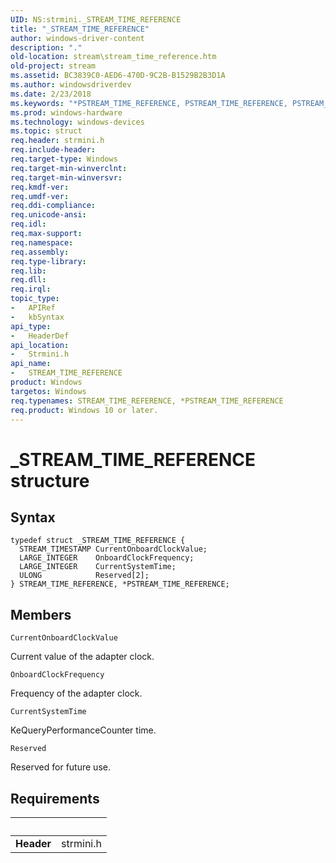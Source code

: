```yaml
---
UID: NS:strmini._STREAM_TIME_REFERENCE
title: "_STREAM_TIME_REFERENCE"
author: windows-driver-content
description: "."
old-location: stream\stream_time_reference.htm
old-project: stream
ms.assetid: BC3839C0-AED6-470D-9C2B-B1529B2B3D1A
ms.author: windowsdriverdev
ms.date: 2/23/2018
ms.keywords: "*PSTREAM_TIME_REFERENCE, PSTREAM_TIME_REFERENCE, PSTREAM_TIME_REFERENCE structure pointer [Streaming Media Devices], STREAM_TIME_REFERENCE, STREAM_TIME_REFERENCE structure [Streaming Media Devices], _STREAM_TIME_REFERENCE, stream.stream_time_reference, strmini/PSTREAM_TIME_REFERENCE, strmini/STREAM_TIME_REFERENCE"
ms.prod: windows-hardware
ms.technology: windows-devices
ms.topic: struct
req.header: strmini.h
req.include-header: 
req.target-type: Windows
req.target-min-winverclnt: 
req.target-min-winversvr: 
req.kmdf-ver: 
req.umdf-ver: 
req.ddi-compliance: 
req.unicode-ansi: 
req.idl: 
req.max-support: 
req.namespace: 
req.assembly: 
req.type-library: 
req.lib: 
req.dll: 
req.irql: 
topic_type:
-	APIRef
-	kbSyntax
api_type:
-	HeaderDef
api_location:
-	Strmini.h
api_name:
-	STREAM_TIME_REFERENCE
product: Windows
targetos: Windows
req.typenames: STREAM_TIME_REFERENCE, *PSTREAM_TIME_REFERENCE
req.product: Windows 10 or later.
---
```


# _STREAM_TIME_REFERENCE structure


## Syntax
```
typedef struct _STREAM_TIME_REFERENCE {
  STREAM_TIMESTAMP CurrentOnboardClockValue;
  LARGE_INTEGER    OnboardClockFrequency;
  LARGE_INTEGER    CurrentSystemTime;
  ULONG            Reserved[2];
} STREAM_TIME_REFERENCE, *PSTREAM_TIME_REFERENCE;
```

## Members


`CurrentOnboardClockValue`

Current value of the adapter clock.

`OnboardClockFrequency`

Frequency of the adapter clock.

`CurrentSystemTime`

KeQueryPerformanceCounter time.

`Reserved`

Reserved for future use.


## Requirements
| &nbsp; | &nbsp; |
| ---- |:---- |
| **Header** | strmini.h |